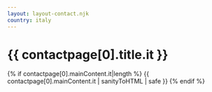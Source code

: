 ```yaml
---
layout: layout-contact.njk
country: italy
---
```

<h1>{{ contactpage[0].title.it }}</h1>
{% if contactpage[0].mainContent.it|length %}
{{ contactpage[0].mainContent.it | sanityToHTML | safe }}
{% endif %}